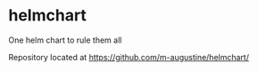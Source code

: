 # helmchart
One helm chart to rule them all

Repository located at <https://github.com/m-augustine/helmchart/>

